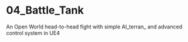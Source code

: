 # 04_Battle_Tank
An Open World head-to-head fight with simple AI_terran_ and advanced control system in UE4
